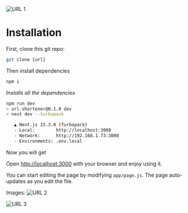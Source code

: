 ![URL 1](https://github.com/user-attachments/assets/be2ae282-6cb6-439c-b2bf-300ea951608d)

# Installation

First, clone this git repo:
```bash
git clone {url}
```
Then install dependencies

```bash
npm i

```
*Installs all the dependencies*
```bash
npm run dev
> url-shortener@0.1.0 dev
> next dev --turbopack

   ▲ Next.js 15.3.0 (Turbopack)
   - Local:        http://localhost:3000
   - Network:      http://192.168.1.73:3000
   - Environments: .env.local
```
Now you will get 

Open [http://localhost:3000](http://localhost:3000) with your browser and enjoy using it.

You can start editing the page by modifying `app/page.js`. The page auto-updates as you edit the file.

Images:
![URL 2](https://github.com/user-attachments/assets/755beb96-c76c-4342-b3a2-75ec9e3e9afd)

![URL 3](https://github.com/user-attachments/assets/c0d0214d-55a7-43ea-bd4d-6577a406ec6c)

